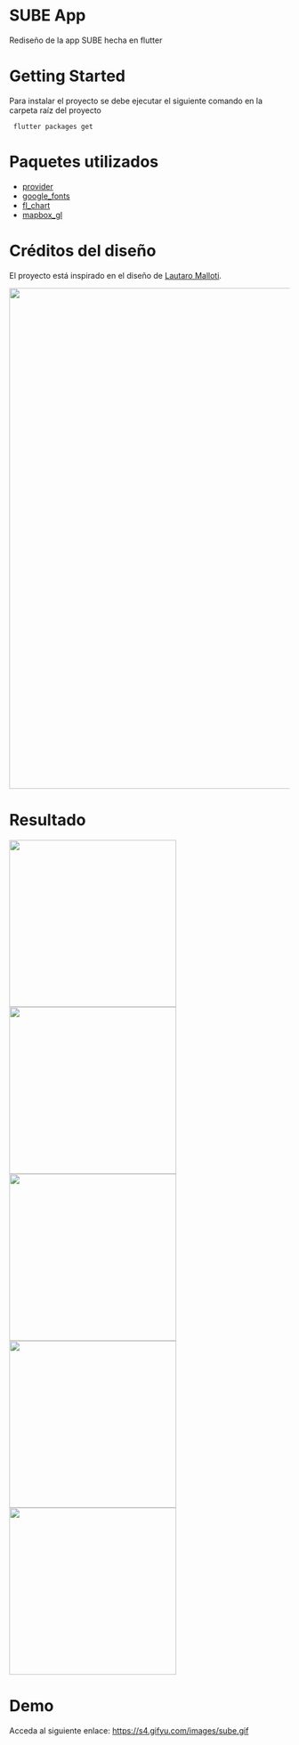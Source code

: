 # SUBE App
 Rediseño de la app SUBE hecha en flutter
 
# Getting Started
 Para instalar el proyecto se debe ejecutar el siguiente comando en la carpeta raíz del proyecto
 ```
  flutter packages get
```

# Paquetes utilizados

- <a href="https://pub.dev/packages/provider" target="_blank">provider</a>
- <a href="https://pub.dev/packages/google_fonts" target="_blank">google_fonts</a>
- <a href="https://pub.dev/packages/fl_chart" target="_blank">fl_chart</a>
- <a href="https://pub.dev/packages/mapbox_gl" target="_blank">mapbox_gl</a>

# Créditos del diseño
El proyecto está inspirado en el diseño de [Lautaro Malloti](https://www.behance.net/gallery/96421803/SUBE-App-Mobile).

<img src="demo/banner.PNG" width=900>

# Resultado

<img src="demo/screen_1.png" width=300> <img src="demo/screen_2.png" width=300> <img src="demo/screen_3.png" width=300>
<img src="demo/screen_4.png" width=300> <img src="demo/screen_5.png" width=300>

# Demo

Acceda al siguiente enlace: <a href="https://s4.gifyu.com/images/sube.gif" target="_blank">https://s4.gifyu.com/images/sube.gif</a>
